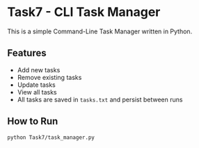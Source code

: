 # Task7 - CLI Task Manager

This is a simple Command-Line Task Manager written in Python.

## Features
- Add new tasks
- Remove existing tasks
- Update tasks
- View all tasks
- All tasks are saved in `tasks.txt` and persist between runs

## How to Run

```bash
python Task7/task_manager.py

